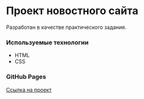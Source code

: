 # Проект новостного сайта

Разработан в качестве практического задания.

### Используемые технологии
* HTML
* CSS

### GitHub Pages

<a href="https://mkostrikov.github.io/task_5.11/" target="_blank">Ссылка на проект</a>